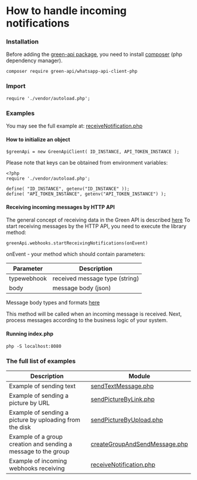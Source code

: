# How to handle incoming notifications
### Installation

Before adding the [green-api package](https://packagist.org/packages/green-api/whatsapp-api-client-php), you need to install [composer](https://getcomposer.org) (php dependency manager).

```
composer require green-api/whatsapp-api-client-php
```
### Import 
```
require './vendor/autoload.php';
```
### Examples
You may see the full example at: [receiveNotification.php](https://github.com/green-api/whatsapp-api-client-php/blob/master/examples/receiveNotification.php)

#### How to initialize an object

```
$greenApi = new GreenApiClient( ID_INSTANCE, API_TOKEN_INSTANCE );
```
Please note that keys can be obtained from environment variables:
```
<?php
require './vendor/autoload.php';

define( "ID_INSTANCE", getenv("ID_INSTANCE" ));
define( "API_TOKEN_INSTANCE", getenv("API_TOKEN_INSTANCE") );
```

#### Receiving incoming messages by HTTP API

The general concept of receiving data in the Green API is described [here](https://green-api.com/en/docs/api/receiving/)
To start receiving messages by the HTTP API, you need to execute the library method:

```
greenApi.webhooks.startReceivingNotifications(onEvent)
```

onEvent - your method which should contain parameters:

| Parameter   | Description                    |
|-------------|--------------------------------|
| typewebhook | received message type (string) |
| body        | message body (json)            |

Message body types and formats [here](https://green-api.com/en/docs/api/receiving/notifications-format/)

This method will be called when an incoming message is received. Next, process messages according to the business logic of your system.

#### Running index.php

```
php -S localhost:8080
```

### The full list of examples

| Description                                                    | Module                                                                                                                                   |
|----------------------------------------------------------------|------------------------------------------------------------------------------------------------------------------------------------------|
| Example of sending text                                        | [sendTextMessage.php](https://github.com/green-api/whatsapp-api-client-php/blob/master/examples/sendTextMessage.php)                     |
| Example of sending a picture by URL                            | [sendPictureByLink.php](https://github.com/green-api/whatsapp-api-client-php/blob/master/examples/sendPictureByLink.php)                 |
| Example of sending a picture by uploading from the disk        | [sendPictureByUpload.php](https://github.com/green-api/whatsapp-api-client-php/blob/master/examples/sendPictureByUpload.php)             |
| Example of a group creation and sending a message to the group | [createGroupAndSendMessage.php](https://github.com/green-api/whatsapp-api-client-php/blob/master/examples/createGroupAndSendMessage.php) |
| Example of incoming webhooks receiving                         | [receiveNotification.php](https://github.com/green-api/whatsapp-api-client-php/blob/master/examples/receiveNotification.php)             |
